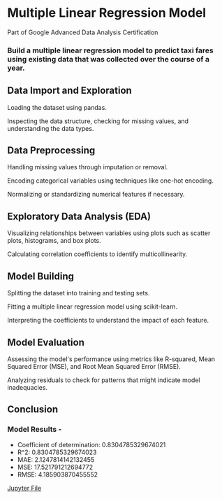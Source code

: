 # Multiple Linear Regression Model
Part of Google Advanced Data Analysis Certification

### Build a multiple linear regression model to predict taxi fares using existing data that was collected over the course of a year. 

## Data Import and Exploration

Loading the dataset using pandas.

Inspecting the data structure, checking for missing values, and understanding the data types.

## Data Preprocessing

Handling missing values through imputation or removal.

Encoding categorical variables using techniques like one-hot encoding.

Normalizing or standardizing numerical features if necessary.

## Exploratory Data Analysis (EDA)

Visualizing relationships between variables using plots such as scatter plots, histograms, and box plots.

Calculating correlation coefficients to identify multicollinearity.

## Model Building

Splitting the dataset into training and testing sets.

Fitting a multiple linear regression model using scikit-learn.

Interpreting the coefficients to understand the impact of each feature.

## Model Evaluation

Assessing the model's performance using metrics like R-squared, Mean Squared Error (MSE), and Root Mean Squared Error (RMSE).

Analyzing residuals to check for patterns that might indicate model inadequacies.

## Conclusion

### Model Results - 

- Coefficient of determination: 0.8304785329674021
- R^2: 0.8304785329674023
- MAE: 2.1247814142132455
- MSE: 17.521791212694772
- RMSE: 4.185903870455552

[Jupyter File](https://github.com/SatyJais/multiple_linear_regression_model/blob/main/Activity_%20Course%205%20Automatidata%20project%20lab.ipynb)
